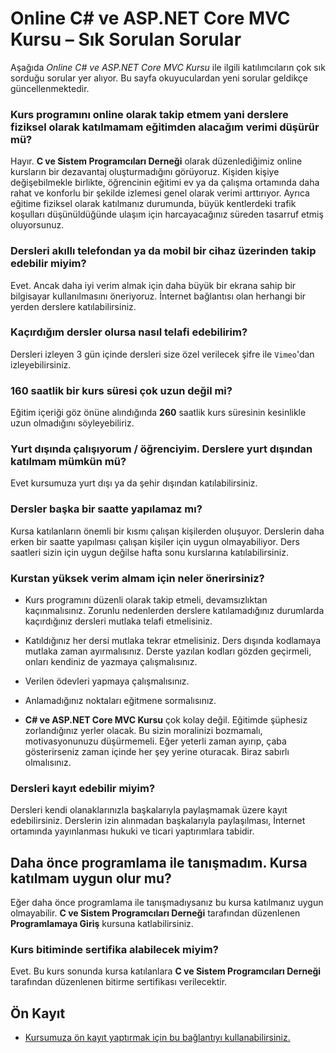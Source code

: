 # Online C# ve ASP.NET Core MVC Kursu – Sık Sorulan Sorular

Aşağıda  _Online C# ve ASP.NET Core MVC Kursu_ ile ilgili katılımcıların çok sık sorduğu sorular yer alıyor. Bu sayfa okuyuculardan yeni sorular geldikçe güncellenmektedir.

### Kurs programını online olarak takip etmem yani derslere fiziksel olarak katılmamam eğitimden alacağım verimi düşürür mü?
Hayır. 
__C ve Sistem Programcıları Derneği__ olarak düzenlediğimiz online kursların bir dezavantaj oluşturmadığını görüyoruz. 
Kişiden kişiye değişebilmekle birlikte, öğrencinin eğitimi ev ya da çalışma ortamında daha rahat ve konforlu bir şekilde izlemesi genel olarak verimi arttırıyor. 
Ayrıca eğitime fiziksel olarak katılmanız durumunda, büyük kentlerdeki trafik koşulları düşünüldüğünde ulaşım için harcayacağınız süreden tasarruf etmiş oluyorsunuz.

### Dersleri akıllı telefondan ya da mobil bir cihaz üzerinden takip edebilir miyim?
Evet. 
Ancak daha iyi verim almak için daha büyük bir ekrana sahip bir bilgisayar kullanılmasını öneriyoruz. 
İnternet bağlantısı olan herhangi bir yerden derslere katılabilirsiniz.

### Kaçırdığım dersler olursa nasıl telafi edebilirim?
Dersleri izleyen 3 gün içinde dersleri size özel verilecek şifre ile `Vimeo`'dan izleyebilirsiniz.

### 160 saatlik bir kurs süresi çok uzun değil mi?
Eğitim içeriği göz önüne alındığında __260__ saatlik kurs süresinin kesinlikle uzun olmadığını söyleyebiliriz. 

### Yurt dışında çalışıyorum / öğrenciyim. Derslere yurt dışından katılmam mümkün mü?
Evet kursumuza yurt dışı ya da şehir dışından katılabilirsiniz.  

### Dersler başka bir saatte yapılamaz mı?
Kursa katılanların önemli bir kısmı çalışan kişilerden oluşuyor. Derslerin daha erken bir saatte yapılması çalışan kişiler için uygun olmayabiliyor. Ders saatleri sizin için uygun değilse hafta sonu kurslarına katılabilirsiniz.

### Kurstan yüksek verim almam için neler önerirsiniz?
+ Kurs programını düzenli olarak takip etmeli, devamsızlıktan kaçınmalısınız. Zorunlu nedenlerden derslere katılamadığınız durumlarda kaçırdığınız dersleri mutlaka telafi etmelisiniz.

+ Katıldığınız her dersi mutlaka tekrar etmelisiniz. Ders dışında kodlamaya mutlaka zaman ayırmalısınız. Derste yazılan kodları gözden geçirmeli, onları kendiniz de yazmaya çalışmalısınız.

+ Verilen ödevleri yapmaya çalışmalısınız.

+ Anlamadığınız noktaları eğitmene sormalısınız.

+ __C# ve ASP.NET Core MVC Kursu__ çok kolay değil. Eğitimde şüphesiz zorlandığınız yerler olacak. Bu sizin moralinizi bozmamalı, motivasyonunuzu düşürmemeli. Eğer yeterli zaman ayırıp, çaba gösterirseniz zaman içinde her şey yerine oturacak. Biraz sabırlı olmalısınız.

### Dersleri kayıt edebilir miyim?
Dersleri kendi olanaklarınızla başkalarıyla paylaşmamak üzere kayıt edebilirsiniz. Derslerin izin alınmadan başkalarıyla paylaşılması, İnternet ortamında yayınlanması hukuki ve ticari yaptırımlara tabidir.

## Daha önce programlama ile tanışmadım. Kursa katılmam uygun olur mu?
Eğer daha önce programlama ile tanışmadıysanız bu kursa katılmanız uygun olmayabilir. __C ve Sistem Programcıları Derneği__ tarafından düzenlenen __Programlamaya Giriş__ kursuna katlabilirsiniz.

### Kurs bitiminde sertifika alabilecek miyim?
Evet. Bu kurs sonunda kursa katılanlara __C ve Sistem Programcıları Derneği__ tarafından düzenlenen bitirme sertifikası verilecektir.

## Ön Kayıt
+ [Kursumuza ön kayıt yaptırmak için bu bağlantıyı kullanabilirsiniz.](https://us06web.zoom.us/meeting/register/tZwtf-uuqTMjHNwZj_SpbLT7f24qBT-Yy95T)
